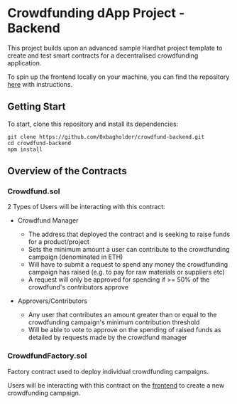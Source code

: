 # Crowdfunding dApp Project - Backend

This project builds upon an advanced sample Hardhat project template to create and test smart contracts for a decentralised crowdfunding application.

To spin up the frontend locally on your machine, you can find the repository [here](https://github.com/0xbagholder/crowdfund-frontend) with instructions.

## Getting Start

To start, clone this repository and install its dependencies:

```shell
git clone https://github.com/0xbagholder/crowdfund-backend.git
cd crowdfund-backend
npm install
```

## Overview of the Contracts

### Crowdfund.sol

2 Types of Users will be interacting with this contract:

- Crowdfund Manager
    - The address that deployed the contract and is seeking to raise funds for a product/project
    - Sets the minimum amount a user can contribute to the crowdfunding campaign (denominated in ETH)
    - Will have to submit a request to spend any money the crowdfunding campaign has raised (e.g. to pay for raw materials or suppliers etc)
    - A request will only be approved for spending if >= 50% of the crowdfund's contributors approve

- Approvers/Contributors
    - Any user that contributes an amount greater than or equal to the crowdfunding campaign's minimum contribution threshold
    - Will be able to vote to approve on the spending of raised funds as detailed by requests made by the crowdfund manager

### CrowdfundFactory.sol

Factory contract used to deploy individual crowdfunding campaigns.

Users will be interacting with this contract on the [frontend](https://github.com/0xbagholder/crowdfund-frontend) to create a new crowdfunding campaign.